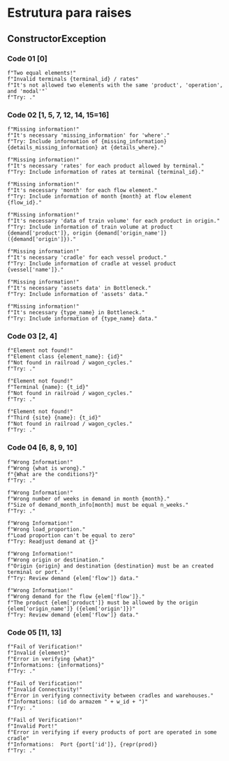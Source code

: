 # Estrutura para raises

## ConstructorException

### Code 01 [0]

    f"Two equal elements!"
    f"Invalid terminals {terminal_id} / rates"
    f"It's not allowed two elements with the same 'product', 'operation', and 'modal'"`
    f"Try: ."

### Code 02 [1, 5, 7, 12, 14, 15=16]

    f"Missing information!"
    f"It's necessary 'missing_information' for 'where'."
    f"Try: Include information of {missing_information} {details_missing_information} at {details_where}."

    f"Missing information!"
    f"It's necessary 'rates' for each product allowed by terminal."
    f"Try: Include information of rates at terminal {terminal_id}."

    f"Missing information!"
    f"It's necessary 'month' for each flow element."
    f"Try: Include information of month {month} at flow element {flow_id}."

    f"Missing information!"
    f"It's necessary 'data of train volume' for each product in origin."
    f"Try: Include information of train volume at product {demand['product']}, origin {demand['origin_name']} ({demand['origin']})."

    f"Missing information!"
    f"It's necessary 'cradle' for each vessel product."
    f"Try: Include information of cradle at vessel product {vessel['name']}."

    f"Missing information!"
    f"It's necessary 'assets data' in Bottleneck."
    f"Try: Include information of 'assets' data."

    f"Missing information!"
    f"It's necessary {type_name} in Bottleneck."
    f"Try: Include information of {type_name} data."

### Code 03 [2, 4]

    f"Element not found!"
    f"Element class {element_name}: {id}"
    f"Not found in railroad / wagon_cycles."
    f"Try: ."

    f"Element not found!"
    f"Terminal {name}: {t_id}" 
    f"Not found in railroad / wagon_cycles."
    f"Try: ."

    f"Element not found!"
    f"Third {site} {name}: {t_id}"
    f"Not found in railroad / wagon_cycles."
    f"Try: ."

### Code 04 [6, 8, 9, 10]
    
    f"Wrong Information!"
    f"Wrong {what is wrong}."
    f"{What are the conditions?}"
    f"Try: ."

    f"Wrong Information!"
    f"Wrong number of weeks in demand in month {month}."
    f"Size of demand_month_info[month] must be equal n_weeks."
    f"Try: ."

    f"Wrong Information!"
    f"Wrong load_proportion."
    f"Load proportion can't be equal to zero"
    f"Try: Readjust demand at {}"

    f"Wrong Information!"
    f"Wrong origin or destination."
    f"Origin {origin} and destination {destination} must be an created terminal or port."
    f"Try: Review demand {elem['flow']} data."

    f"Wrong Information!"
    f"Wrong demand for the flow {elem['flow']}."
    f"The product {elem['product']} must be allowed by the origin {elem['origin_name']} ({elem['origin']})"
    f"Try: Review demand {elem['flow']} data."

### Code 05 [11, 13]

    f"Fail of Verification!"
    f"Invalid {element}"
    f"Error in verifying {what}"
    f"Informations: {informations}"
    f"Try: ."

    f"Fail of Verification!"
    f"Invalid Connectivity!"
    f"Error in verifying connectivity between cradles and warehouses."
    f"Informations: (id do armazem " + w_id + ")"
    f"Try: ."

    f"Fail of Verification!"
    f"Invalid Port!"
    f"Error in verifying if every products of port are operated in some cradle"
    f"Informations:  Port {port['id']}, {repr(prod)}
    f"Try: ."


